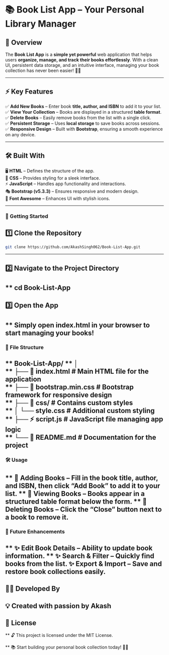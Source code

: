 # 📚 Book List App – Your Personal Library Manager  

## 🌟 Overview  
The **Book List App** is a **simple yet powerful** web application that helps users **organize, manage, and track their books effortlessly**. With a clean UI, persistent data storage, and an intuitive interface, managing your book collection has never been easier! 📖✨  

---

## ⚡ Key Features  
✅ **Add New Books** – Enter book **title, author, and ISBN** to add it to your list.  
✅ **View Your Collection** – Books are displayed in a structured **table format**.  
✅ **Delete Books** – Easily remove books from the list with a single click.  
✅ **Persistent Storage** – Uses **local storage** to save books across sessions.  
✅ **Responsive Design** – Built with **Bootstrap**, ensuring a smooth experience on any device.  

---

## 🛠 Built With  
🖥️ **HTML** – Defines the structure of the app.  
🎨 **CSS** – Provides styling for a sleek interface.  
⚡ **JavaScript** – Handles app functionality and interactions.  
🎭 **Bootstrap (v5.3.3)** – Ensures responsive and modern design.  
🔗 **Font Awesome** – Enhances UI with stylish icons.  

---

### 🚀 Getting Started  

## 1️⃣ Clone the Repository  
```bash
git clone https://github.com/AkashSingh062/Book-List-App.git
```
---
## 2️⃣ Navigate to the Project Directory

** cd Book-List-App
---
## 3️⃣ Open the App

** Simply open index.html in your browser to start managing your books!
---
### 📁 File Structure

** Book-List-App/
** │  
** ├── 📝 index.html          # Main HTML file for the application  
** ├── 🎨 bootstrap.min.css    # Bootstrap framework for responsive design  
** ├── 📂 css/                 # Contains custom styles  
** │   └── style.css          # Additional custom styling  
** ├── ⚡ script.js            # JavaScript file managing app logic  
** └── 📖 README.md           # Documentation for the project  
---
### 🛠 Usage

** 📌 Adding Books – Fill in the book title, author, and ISBN, then click “Add Book” to add it to your list.
** 📌 Viewing Books – Books appear in a structured table format below the form.
** 📌 Deleting Books – Click the “Close” button next to a book to remove it.
---
### 🌟 Future Enhancements

** ✨ Edit Book Details – Ability to update book information.
** ✨ Search & Filter – Quickly find books from the list.
✨ Export & Import – Save and restore book collections easily.
---
## 👨‍💻 Developed By

 💡 Created with passion by Akash
---
## 📜 License

** 🔓 This project is licensed under the MIT License.

** 📚 Start building your personal book collection today! 📖🚀
